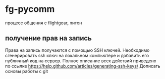 # fg-pycomm
процесс общения с flightgear, питон
## получение прав на запись
Права на запись получаются с помощью SSH ключей. Необходимо сгенерировать ssh ключ на локальном компьютере и добавить его публичный код на сервер. Полное описание всех действий приведено по ссылке https://help.github.com/articles/generating-ssh-keys/
Дописать основы работы с git